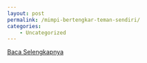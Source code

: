```yaml
---
layout: post
permalink: /mimpi-bertengkar-teman-sendiri/
categories:
    - Uncategorized
---
```


[Baca Selengkapnya](/03)